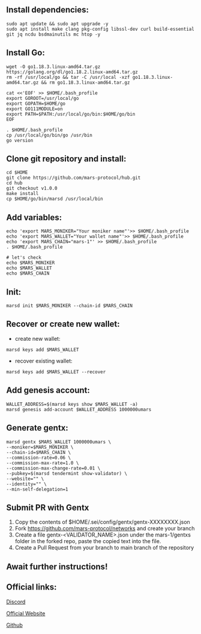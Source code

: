 ## Install dependencies:
```
sudo apt update && sudo apt upgrade -y
sudo apt install make clang pkg-config libssl-dev curl build-essential git jq ncdu bsdmainutils mc htop -y
```
## Install Go:
```
wget -O go1.18.3.linux-amd64.tar.gz https://golang.org/dl/go1.18.2.linux-amd64.tar.gz
rm -rf /usr/local/go && tar -C /usr/local -xzf go1.18.3.linux-amd64.tar.gz && rm go1.18.3.linux-amd64.tar.gz

cat <<'EOF' >> $HOME/.bash_profile
export GOROOT=/usr/local/go
export GOPATH=$HOME/go
export GO111MODULE=on
export PATH=$PATH:/usr/local/go/bin:$HOME/go/bin
EOF

. $HOME/.bash_profile
cp /usr/local/go/bin/go /usr/bin
go version
```
## Clone git repository and install:
```
cd $HOME
git clone https://github.com/mars-protocol/hub.git
cd hub
git checkout v1.0.0
make install
cp $HOME/go/bin/marsd /usr/local/bin
```
## Add variables:
```
echo 'export MARS_MONIKER="Your moniker name"'>> $HOME/.bash_profile
echo 'export MARS_WALLET="Your wallet name"'>> $HOME/.bash_profile
echo 'export MARS_CHAIN="mars-1"' >> $HOME/.bash_profile
. $HOME/.bash_profile

# let's check
echo $MARS_MONIKER
echo $MARS_WALLET
echo $MARS_CHAIN
```
## Init:
```
marsd init $MARS_MONIKER --chain-id $MARS_CHAIN
```
## Recover or create new wallet:
* create new wallet:
```
marsd keys add $MARS_WALLET
```
* recover existing wallet:
```
marsd keys add $MARS_WALLET --recover
```
## Add genesis account:
```
WALLET_ADDRESS=$(marsd keys show $MARS_WALLET -a)
marsd genesis add-account $WALLET_ADDRESS 1000000umars
```
## Generate gentx:
```
marsd gentx $MARS_WALLET 1000000umars \
--moniker=$MARS_MONIKER \
--chain-id=$MARS_CHAIN \
--commission-rate=0.06 \
--commission-max-rate=1.0 \
--commission-max-change-rate=0.01 \
--pubkey=$(marsd tendermint show-validator) \
--website="" \
--identity="" \
--min-self-delegation=1

```
## Submit PR with Gentx
1. Copy the contents of $HOME/.sei/config/gentx/gentx-XXXXXXXX.json
2. Fork https://github.com/mars-protocol/networks and create your branch 
3. Create a file gentx-<VALIDATOR_NAME>.json under the mars-1/gentxs folder in the forked repo, paste the copied text into the file.
4. Create a Pull Request from your branch to main branch of the repository

## Await further instructions!

## Official links:

[Discord](https://discord.gg/marsprotocol)

[Official Website](https://marsprotocol.io/)

[Github](https://github.com/mars-protocol/networks)
